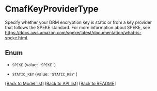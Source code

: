 # CmafKeyProviderType

Specify whether your DRM encryption key is static or from a key provider that follows the SPEKE standard. For more information about SPEKE, see https://docs.aws.amazon.com/speke/latest/documentation/what-is-speke.html.

## Enum

* `SPEKE` (value: `'SPEKE'`)

* `STATIC_KEY` (value: `'STATIC_KEY'`)

[[Back to Model list]](../README.md#documentation-for-models) [[Back to API list]](../README.md#documentation-for-api-endpoints) [[Back to README]](../README.md)


